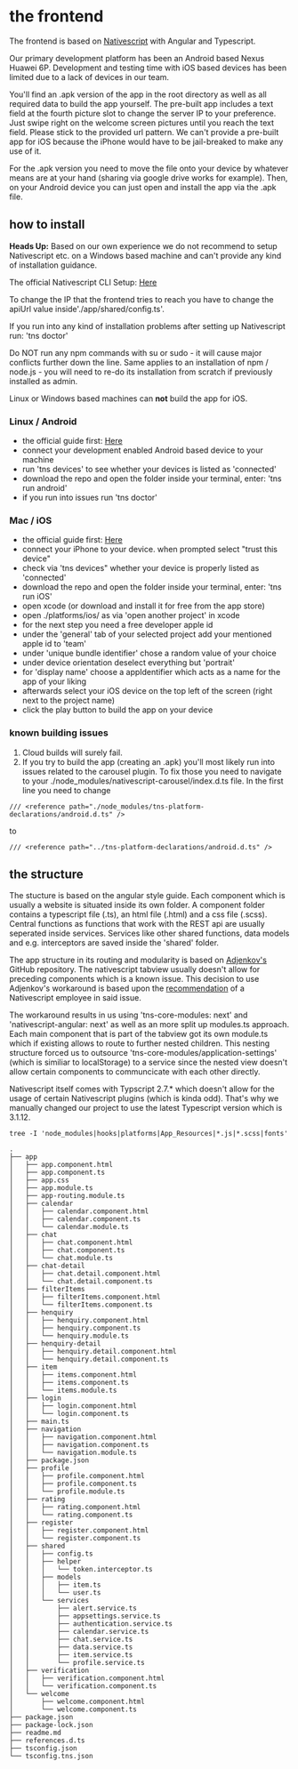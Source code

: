 # the frontend 

The frontend is based on [Nativescript](https://www.nativescript.org/nativescript-is-how-you-build-native-mobile-apps-with-angular) with Angular and Typescript. 

Our primary development platform has been an Android based Nexus Huawei 6P. Development and testing time with iOS based devices has been limited due to a lack of devices in our team. 

You'll find an .apk version of the app in the root directory as well as all required data to build the app yourself.
The pre-built app includes a text field at the fourth picture slot to change the server IP to your preference. Just swipe right on the welcome screen pictures until you reach the text field. Please stick to the provided url pattern. We can't provide a pre-built app for iOS because the iPhone would have to be jail-breaked to make any use of it.

For the .apk version you need to move the file onto your device by whatever means are at your hand (sharing via google drive works for example). Then, on your Android device you can just open and install the app via the .apk file. 

## how to install

**Heads Up:** Based on our own experience we do not recommend to setup Nativescript etc. on a Windows based machine and can't provide any kind of installation guidance.

The official Nativescript CLI Setup: [Here](https://docs.nativescript.org/start/quick-setup)

To change the IP that the frontend tries to reach you have to change the apiUrl value inside'./app/shared/config.ts'. 

If you run into any kind of installation problems after setting up Nativescript run: 'tns doctor'

Do NOT run any npm commands with su or sudo - it will cause major conflicts further down the line. Same applies to an installation of npm / node.js - you will need to re-do its installation from scratch if previously installed as admin.

Linux or Windows based machines can **not** build the app for iOS.

### Linux / Android
- the official guide first: [Here](https://docs.nativescript.org/start/ns-setup-linux)
- connect your development enabled Android based device to your machine 
- run 'tns devices' to see whether your devices is listed as 'connected'
- download the repo and open the folder inside your terminal, enter: 'tns run android'
- if you run into issues run 'tns doctor'

### Mac / iOS
- the official guide first: [Here](https://docs.nativescript.org/start/ns-setup-os-x)
- connect your iPhone to your device. when prompted select "trust this device"
- check via 'tns devices" whether your device is properly listed as 'connected'
- download the repo and open the folder inside your terminal, enter: 'tns run iOS'
- open xcode (or download and install it for free from the app store)
- open ./platforms/ios/ as via 'open another project' in xcode
- for the next step you need a free developer apple id
- under the 'general' tab of your selected project add your mentioned apple id to 'team'
- under 'unique bundle identifier' chose a random value of your choice
- under device orientation deselect everything but 'portrait'
- for 'display name' choose a appIdentifier which acts as a name for the app of your liking
- afterwards select your iOS device on the top left of the screen (right next to the project name)
- click the play button to build the app on your device

### known building issues

1. Cloud builds will surely fail.
2. If you try to build the app (creating an .apk) you'll most likely run into issues related to the carousel plugin. To fix those you need to navigate to your ./node_modules/nativescript-carousel/index.d.ts file. In the first line you need to change

`/// <reference path="./node_modules/tns-platform-declarations/android.d.ts" />`

to

`/// <reference path="../tns-platform-declarations/android.d.ts" />`


## the structure

The stucture is based on the angular style guide. Each component which is usually a website is situated inside its own folder. A component folder contains a typescript file (.ts), an html file (.html) and a css file (.scss). Central functions as functions that work with the REST api are usually seperated inside services. Services like other shared functions, data models and e.g. interceptors are saved inside the 'shared' folder. 

The app structure in its routing and modularity is based on [Adjenkov's](https://github.com/ADjenkov/login-tabs-ng) GitHub repository. The nativescript tabview usually doesn't allow for preceding components which is a known issue. This decision to use Adjenkov's workaround is based upon the [recommendation](https://github.com/NativeScript/nativescript-angular/issues/1351#issuecomment-442052212) of a Nativescript employee in said issue.

The workaround results in us using 'tns-core-modules: next' and 'nativescript-angular: next' as well as an more split up modules.ts approach. Each main component that is part of the tabview got its own module.ts which if existing allows to route to further nested children. This nesting structure forced us to outsource 'tns-core-modules/application-settings' (which is similiar to localStorage) to a service since the nested view doesn't allow certain components to communcicate with each other directly.

Nativescript itself comes with Typscript 2.7.* which doesn't allow for the usage of certain Nativescript plugins (which is kinda odd). That's why we manually changed our project to use the latest Typescript version which is 3.1.12.

`tree -I 'node_modules|hooks|platforms|App_Resources|*.js|*.scss|fonts'`
```
.
├── app
│   ├── app.component.html
│   ├── app.component.ts
│   ├── app.css
│   ├── app.module.ts
│   ├── app-routing.module.ts
│   ├── calendar
│   │   ├── calendar.component.html
│   │   ├── calendar.component.ts
│   │   └── calendar.module.ts
│   ├── chat
│   │   ├── chat.component.html
│   │   ├── chat.component.ts
│   │   └── chat.module.ts
│   ├── chat-detail
│   │   ├── chat.detail.component.html
│   │   └── chat.detail.component.ts
│   ├── filterItems
│   │   ├── filterItems.component.html
│   │   └── filterItems.component.ts
│   ├── henquiry
│   │   ├── henquiry.component.html
│   │   ├── henquiry.component.ts
│   │   └── henquiry.module.ts
│   ├── henquiry-detail
│   │   ├── henquiry.detail.component.html
│   │   └── henquiry.detail.component.ts
│   ├── item
│   │   ├── items.component.html
│   │   ├── items.component.ts
│   │   └── items.module.ts
│   ├── login
│   │   ├── login.component.html
│   │   └── login.component.ts
│   ├── main.ts
│   ├── navigation
│   │   ├── navigation.component.html
│   │   ├── navigation.component.ts
│   │   └── navigation.module.ts
│   ├── package.json
│   ├── profile
│   │   ├── profile.component.html
│   │   ├── profile.component.ts
│   │   └── profile.module.ts
│   ├── rating
│   │   ├── rating.component.html
│   │   └── rating.component.ts
│   ├── register
│   │   ├── register.component.html
│   │   └── register.component.ts
│   ├── shared
│   │   ├── config.ts
│   │   ├── helper
│   │   │   └── token.interceptor.ts
│   │   ├── models
│   │   │   ├── item.ts
│   │   │   └── user.ts
│   │   └── services
│   │       ├── alert.service.ts
│   │       ├── appsettings.service.ts
│   │       ├── authentication.service.ts
│   │       ├── calendar.service.ts
│   │       ├── chat.service.ts
│   │       ├── data.service.ts
│   │       ├── item.service.ts
│   │       └── profile.service.ts
│   ├── verification
│   │   ├── verification.component.html
│   │   └── verification.component.ts
│   └── welcome
│       ├── welcome.component.html
│       └── welcome.component.ts
├── package.json
├── package-lock.json
├── readme.md
├── references.d.ts
├── tsconfig.json
└── tsconfig.tns.json
```
